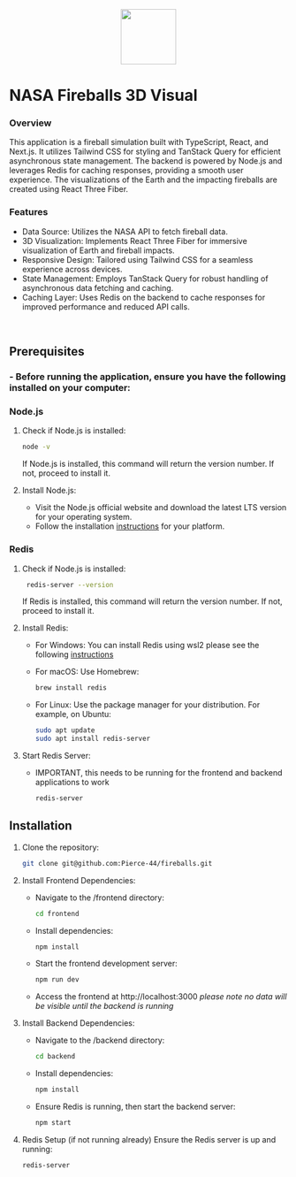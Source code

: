 <div align="center">
  <img src="https://github.com/user-attachments/assets/9b285f78-0b6e-4e1c-8695-6584574cf833" height="100px"/>
</div>

# NASA Fireballs 3D Visual

### Overview
This application is a fireball simulation built with TypeScript, React, and Next.js. It utilizes Tailwind CSS for styling and TanStack Query for efficient asynchronous state management. The backend is powered by Node.js and leverages Redis for caching responses, providing a smooth user experience. The visualizations of the Earth and the impacting fireballs are created using React Three Fiber.
<br/>

### Features
- Data Source: Utilizes the NASA API to fetch fireball data.
- 3D Visualization: Implements React Three Fiber for immersive visualization of Earth and fireball impacts.
- Responsive Design: Tailored using Tailwind CSS for a seamless experience across devices.
- State Management: Employs TanStack Query for robust handling of asynchronous data fetching and caching.
- Caching Layer: Uses Redis on the backend to cache responses for improved performance and reduced API calls.

<br/>

## Prerequisites
### - Before running the application, ensure you have the following installed on your computer:

### Node.js
1. Check if Node.js is installed:
   ```sh
   node -v
   ```
   If Node.js is installed, this command will return the version number. If not, proceed to install it.

2. Install Node.js:
   - Visit the Node.js official website and download the latest LTS version for your operating system.
   - Follow the installation [instructions](https://nodejs.org/en) for your platform.

### Redis
1. Check if Node.js is installed:
    ```sh
     redis-server --version
    ```
    If Redis is installed, this command will return the version number. If not, proceed to install it.

2. Install Redis:
   - For Windows: You can install Redis using wsl2 please see the following [instructions](https://redis.io/docs/latest/operate/oss_and_stack/install/install-redis/install-redis-on-windows)
   - For macOS: Use Homebrew:
     
     ```sh
     brew install redis
    - For Linux: Use the package manager for your distribution. For example, on Ubuntu:
      
      ```sh
      sudo apt update
      sudo apt install redis-server
      ```
3. Start Redis Server:
   - IMPORTANT, this needs to be running for the frontend and backend applications to work
     
     ```sh
     redis-server
     ```


## Installation
1. Clone the repository:
   
   ```sh
   git clone git@github.com:Pierce-44/fireballs.git
   ```
2. Install Frontend Dependencies:
   - Navigate to the /frontend directory:
     
     ```sh
     cd frontend
     ```
   - Install dependencies:
     
     ```sh
     npm install
     ```
   - Start the frontend development server:
     
     ```sh
     npm run dev
     ```
   - Access the frontend at http://localhost:3000 *please note no data will be visible until the backend is running*
  
  3. Install Backend Dependencies:
     - Navigate to the /backend directory:
       
       ```sh
       cd backend
       ```
     - Install dependencies:
    
       ```sh
       npm install
       ```
     - Ensure Redis is running, then start the backend server:

       ```sh
       npm start
       ```

  4. Redis Setup (if not running already)
Ensure the Redis server is up and running:
     ```sh
     redis-server
     ```
